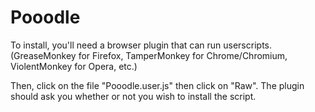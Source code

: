 # Pooodle

To install, you'll need a browser plugin that can run userscripts.
(GreaseMonkey for Firefox, TamperMonkey for Chrome/Chromium, ViolentMonkey for Opera, etc.)

Then, click on the file "Pooodle.user.js" then click on "Raw". The plugin should ask you whether or not you wish to install the script.

